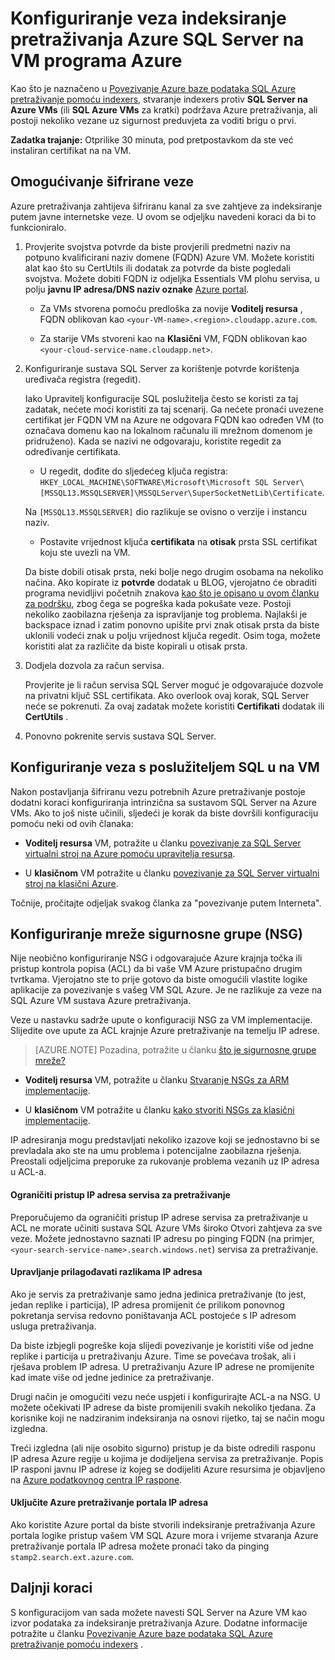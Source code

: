 <properties 
    pageTitle="Konfiguriranje veza indeksiranje pretraživanja Azure SQL Server na Azure virtualnog računala | Microsoft Azure | Indexers" 
    description="Omogućivanje šifrirane veze i konfiguriranje vatrozida da dopušta veze sa sustavom SQL Server na Azure virtualnog računala (VM) iz indeksiranje na Azure pretraživanja." 
    services="search" 
    documentationCenter="" 
    authors="jack4it" 
    manager="pablocas" 
    editor=""/>

<tags 
    ms.service="search" 
    ms.devlang="rest-api" 
    ms.workload="search" 
    ms.topic="article" 
    ms.tgt_pltfrm="na" 
    ms.date="09/26/2016" 
    ms.author="jackma"/>

# <a name="configure-a-connection-from-an-azure-search-indexer-to-sql-server-on-an-azure-vm"></a>Konfiguriranje veza indeksiranje pretraživanja Azure SQL Server na VM programa Azure

Kao što je naznačeno u [Povezivanje Azure baze podataka SQL Azure pretraživanje pomoću indexers](search-howto-connecting-azure-sql-database-to-azure-search-using-indexers-2015-02-28.md#frequently-asked-questions), stvaranje indexers protiv **SQL Server na Azure VMs** (ili **SQL Azure VMs** za kratki) podržava Azure pretraživanja, ali postoji nekoliko vezane uz sigurnost preduvjeta za voditi brigu o prvi. 

**Zadatka trajanje:** Otprilike 30 minuta, pod pretpostavkom da ste već instaliran certifikat na na VM.

## <a name="enable-encrypted-connections"></a>Omogućivanje šifrirane veze

Azure pretraživanja zahtijeva šifriranu kanal za sve zahtjeve za indeksiranje putem javne internetske veze. U ovom se odjeljku navedeni koraci da bi to funkcioniralo.

1. Provjerite svojstva potvrde da biste provjerili predmetni naziv na potpuno kvalificirani naziv domene (FQDN) Azure VM. Možete koristiti alat kao što su CertUtils ili dodatak za potvrde da biste pogledali svojstva. Možete dobiti FQDN iz odjeljka Essentials VM plohu servisa, u polju **javnu IP adresa/DNS naziv oznake** [Azure portal](https://portal.azure.com/).

    - Za VMs stvorena pomoću predloška za novije **Voditelj resursa** , FQDN oblikovan kao `<your-VM-name>.<region>.cloudapp.azure.com`. 

    - Za starije VMs stvoreni kao na **Klasični** VM, FQDN oblikovan kao `<your-cloud-service-name.cloudapp.net>`. 

2. Konfiguriranje sustava SQL Server za korištenje potvrde korištenja uređivača registra (regedit). 

    Iako Upravitelj konfiguracije SQL poslužitelja često se koristi za taj zadatak, nećete moći koristiti za taj scenarij. Ga nećete pronaći uvezene certifikat jer FQDN VM na Azure ne odgovara FQDN kao određen VM (to označava domenu kao na lokalnom računalu ili mrežnom domenom je pridruženo). Kada se nazivi ne odgovaraju, koristite regedit za određivanje certifikata.

    - U regedit, dođite do sljedećeg ključa registra: `HKEY_LOCAL_MACHINE\SOFTWARE\Microsoft\Microsoft SQL Server\[MSSQL13.MSSQLSERVER]\MSSQLServer\SuperSocketNetLib\Certificate`.
     
    Na `[MSSQL13.MSSQLSERVER]` dio razlikuje se ovisno o verzije i instancu naziv. 

    - Postavite vrijednost ključa **certifikata** na **otisak** prsta SSL certifikat koju ste uvezli na VM.

    Da biste dobili otisak prsta, neki bolje nego drugim osobama na nekoliko načina. Ako kopirate iz **potvrde** dodatak u BLOG, vjerojatno će obraditi programa nevidljivi početnih znakova [kao što je opisano u ovom članku za podršku](https://support.microsoft.com/kb/2023869/), zbog čega se pogreška kada pokušate veze. Postoji nekoliko zaobilazna rješenja za ispravljanje tog problema. Najlakši je backspace iznad i zatim ponovno upišite prvi znak otisak prsta da biste uklonili vodeći znak u polju vrijednost ključa regedit. Osim toga, možete koristiti alat za različite da biste kopirali u otisak prsta.

3. Dodjela dozvola za račun servisa. 

    Provjerite je li račun servisa SQL Server moguć je odgovarajuće dozvole na privatni ključ SSL certifikata. Ako overlook ovaj korak, SQL Server neće se pokrenuti. Za ovaj zadatak možete koristiti **Certifikati** dodatak ili **CertUtils** .

4. Ponovno pokrenite servis sustava SQL Server.

## <a name="configure-sql-server-connectivity-in-the-vm"></a>Konfiguriranje veza s poslužiteljem SQL u na VM

Nakon postavljanja šifriranu vezu potrebnih Azure pretraživanje postoje dodatni koraci konfiguriranja intrinzična sa sustavom SQL Server na Azure VMs. Ako to još niste učinili, sljedeći je korak da biste dovršili konfiguraciju pomoću neki od ovih članaka:

- **Voditelj resursa** VM, potražite u članku [povezivanje za SQL Server virtualni stroj na Azure pomoću upravitelja resursa](../virtual-machines/virtual-machines-windows-sql-connect.md). 

- U **klasičnom** VM potražite u članku [povezivanje za SQL Server virtualni stroj na klasični Azure](../virtual-machines/virtual-machines-windows-classic-sql-connect.md).

Točnije, pročitajte odjeljak svakog članka za "povezivanje putem Interneta".

## <a name="configure-the-network-security-group-nsg"></a>Konfiguriranje mreže sigurnosne grupe (NSG)

Nije neobično konfiguriranje NSG i odgovarajuće Azure krajnja točka ili pristup kontrola popisa (ACL) da bi vaše VM Azure pristupačno drugim tvrtkama. Vjerojatno ste to prije gotovo da biste omogućili vlastite logike aplikacije za povezivanje s vašeg VM SQL Azure. Je ne razlikuje za veze na SQL Azure VM sustava Azure pretraživanja. 

Veze u nastavku sadrže upute o konfiguraciji NSG za VM implementacije. Slijedite ove upute za ACL krajnje Azure pretraživanje na temelju IP adrese.

> [AZURE.NOTE] Pozadina, potražite u članku [što je sigurnosne grupe mreže?](../virtual-network/virtual-networks-nsg.md)

- **Voditelj resursa** VM, potražite u članku [Stvaranje NSGs za ARM implementacije](../virtual-network/virtual-networks-create-nsg-arm-pportal.md). 

- U **klasičnom** VM potražite u članku [kako stvoriti NSGs za klasični implementacije](../virtual-network/virtual-networks-create-nsg-classic-ps.md).

IP adresiranja mogu predstavljati nekoliko izazove koji se jednostavno bi se prevladala ako ste na umu problema i potencijalne zaobilazna rješenja. Preostali odjeljcima preporuke za rukovanje problema vezanih uz IP adresa u ACL-a.

#### <a name="restrict-access-to-the-search-service-ip-address"></a>Ograničiti pristup IP adresa servisa za pretraživanje

Preporučujemo da ograničiti pristup IP adrese servisa za pretraživanje u ACL ne morate učiniti sustava SQL Azure VMs široko Otvori zahtjeva za sve veze. Možete jednostavno saznati IP adresu po pinging FQDN (na primjer, `<your-search-service-name>.search.windows.net`) servisa za pretraživanje.

#### <a name="managing-ip-address-fluctuations"></a>Upravljanje prilagođavati razlikama IP adresa

Ako je servis za pretraživanje samo jedna jedinica pretraživanje (to jest, jedan replike i particija), IP adresa promijenit će prilikom ponovnog pokretanja servisa redovno poništavanja ACL postojeće s IP adresom usluga pretraživanja.

Da biste izbjegli pogreške koja slijedi povezivanje je koristiti više od jedne replike i particija u pretraživanju Azure. Time se povećava trošak, ali i rješava problem IP adresa. U pretraživanju Azure IP adrese ne promijenite kad imate više od jedne jedinice za pretraživanje.

Drugi način je omogućiti vezu neće uspjeti i konfigurirajte ACL-a na NSG. U možete očekivati IP adrese da biste promijenili svakih nekoliko tjedana. Za korisnike koji ne nadziranim indeksiranja na osnovi rijetko, taj se način mogu izgledna.

Treći izgledna (ali nije osobito sigurno) pristup je da biste odredili rasponu IP adresa Azure regije u kojima je dodijeljena servisa za pretraživanje. Popis IP rasponi javnu IP adrese iz kojeg se dodijeliti Azure resursima je objavljeno na [Azure podatkovnog centra IP raspone](https://www.microsoft.com/download/details.aspx?id=41653). 

#### <a name="include-the-azure-search-portal-ip-addresses"></a>Uključite Azure pretraživanje portala IP adresa

Ako koristite Azure portal da biste stvorili indeksiranje pretraživanja Azure portala logike pristup vašem VM SQL Azure mora i vrijeme stvaranja Azure pretraživanje portala IP adresa možete pronaći tako da pinging `stamp2.search.ext.azure.com`.

## <a name="next-steps"></a>Daljnji koraci

S konfiguracijom van sada možete navesti SQL Server na Azure VM kao izvor podataka za indeksiranje pretraživanja Azure. Dodatne informacije potražite u članku [Povezivanje Azure baze podataka SQL Azure pretraživanje pomoću indexers](search-howto-connecting-azure-sql-database-to-azure-search-using-indexers-2015-02-28.md) .
